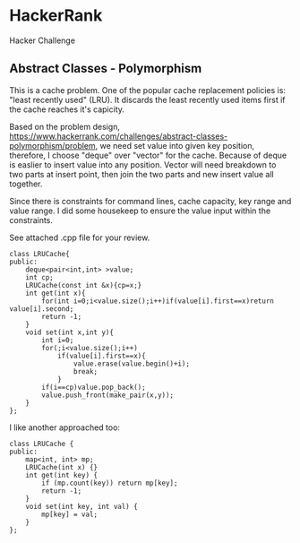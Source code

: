 # HackerRank
Hacker Challenge
## Abstract Classes - Polymorphism

This is a cache problem. One of the popular cache replacement policies is: "least recently used" (LRU). It discards the least recently used items first if the cache reaches it's capicity. 

Based on the problem design, https://www.hackerrank.com/challenges/abstract-classes-polymorphism/problem, we need set value into given key position, therefore, I choose "deque" over "vector" for the cache. Because of deque is easlier to insert value into any position. Vector will need breakdown to two parts at insert point, then join the two parts and new insert value all together. 

Since there is constraints for command lines, cache capacity, key range and value range. I did some housekeep to ensure the value input within the constraints. 

See attached .cpp file for your review. 
```
class LRUCache{
public:
	deque<pair<int,int> >value;
	int cp;
	LRUCache(const int &x){cp=x;}
	int get(int x){
		for(int i=0;i<value.size();i++)if(value[i].first==x)return value[i].second;
		return -1;
	}
	void set(int x,int y){
		int i=0;
		for(;i<value.size();i++)
		    if(value[i].first==x){
		        value.erase(value.begin()+i);
		        break;
		    }
		if(i==cp)value.pop_back();
		value.push_front(make_pair(x,y));
	}
};
```

I like another approached too:
```
class LRUCache {
public:
	map<int, int> mp;
	LRUCache(int x) {}
	int get(int key) {
		if (mp.count(key)) return mp[key];
		return -1;
	}
	void set(int key, int val) {
		mp[key] = val;
	}
};
```
